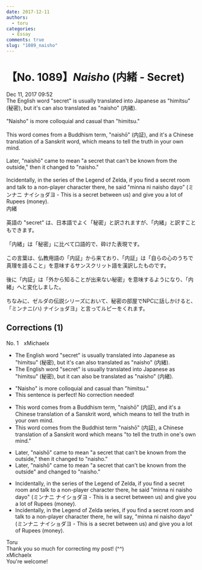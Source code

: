 ```yaml
---
date: 2017-12-11
authors:
  - toru
categories:
  - Essay
comments: true
slug: "1089_naisho"
---
```


# 【No. 1089】<strong><em>Naisho</strong></em> (内緒 - Secret)
<div class="date">Dec 11, 2017 09:52</div>
<div id="post"><div id="body_show_ori">
The English word "secret" is usually translated into Japanese as "himitsu" (秘密), but it's can also translated as "naisho" (内緒).<br/><br/>"Naisho" is more colloquial and casual than "himitsu."<br/><br/>This word comes from a Buddhism term, "naishō" (内証), and it's a Chinese translation of a Sanskrit word, which means to tell the truth in your own mind.<br/><br/>Later, "naishō" came to mean "a secret that can't be known from the outside," then it changed to "naisho."<br/><br/>Incidentally, in the series of the Legend of Zelda, if you find a secret room and talk to a non-player character there, he said "minna ni naisho dayo" (ミンナニ ナイショダヨ - This is a secret between us) and give you a lot of Rupees (money).
</div></div>

<!-- more -->

<div id="post_ja"><div id="body_show_mo">
内緒<br/><br/>英語の "secret" は、日本語でよく「秘密」と訳されますが、「内緒」と訳すこともできます。<br/><br/>「内緒」は「秘密」に比べて口語的で、砕けた表現です。<br/><br/>この言葉は、仏教用語の「内証」から来ており、「内証」は「自らの心のうちで真理を語ること」を意味するサンスクリット語を漢訳したものです。<br/><br/>後に「内証」は「外から知ることが出来ない秘密」を意味するようになり、「内緒」へと変化しました。<br/><br/>ちなみに、ゼルダの伝説シリーズにおいて、秘密の部屋でNPCに話しかけると、「ミンナニ(ハ) ナイショダヨ」と言ってルピーをくれます。
</div></div>

## Corrections (1)
<div id="block"><div class="first_name"> No. 1　<span class="just_name">xMichaelx</span></div><div id="block2">
<ul class="correction_field">
<li class="incorrect">The English word "secret" is usually translated into Japanese as "himitsu" (秘密), but it's can also translated as "naisho" (内緒).</li>
<li class="corrected correct">
The English word "secret" is usually translated into Japanese as "himitsu" (秘密), but it can also <span class="f_red">be</span> translated as "naisho" (内緒).
</li>
</ul>
<ul class="correction_field">
<li class="incorrect">"Naisho" is more colloquial and casual than "himitsu."</li>
<li class="corrected perfect">This sentence is perfect! No correction needed!</li>
</ul>
<ul class="correction_field">
<li class="incorrect">This word comes from a Buddhism term, "naishō" (内証), and it's a Chinese translation of a Sanskrit word, which means to tell the truth in your own mind.</li>
<li class="corrected correct">
This word comes from <span class="f_red">the</span> <span class="f_red">Buddhist</span> term "naishō" (内証), a Chinese translation of a Sanskrit word which means <span class="f_red">"</span>to tell the truth in <span class="f_red">one's</span> own mind.<span class="f_red">"</span>
</li>
</ul>
<ul class="correction_field">
<li class="incorrect">Later, "naishō" came to mean "a secret that can't be known from the outside," then it changed to "naisho."</li>
<li class="corrected correct">
Later, "naishō" came to mean "a secret that can't be known from the outside" <span class="f_red">and</span> changed to "naisho."
</li>
</ul>
<ul class="correction_field">
<li class="incorrect">Incidentally, in the series of the Legend of Zelda, if you find a secret room and talk to a non-player character there, he said "minna ni naisho dayo" (ミンナニ ナイショダヨ - This is a secret between us) and give you a lot of Rupees (money).</li>
<li class="corrected correct">
Incidentally, in the Legend of Zelda <span class="f_blue">series</span>, if you find a secret room and talk to a non-player character there, he <span class="f_red">will say,</span> "minna ni naisho dayo" (ミンナニ ナイショダヨ - This is a secret between us) and give you a lot of Rupees (money).
</li>
</ul>
</div><div class="name"><span class="just_name">Toru</span><br>
Thank you so much for correcting my post! (^^)
</div>
<div class="name"><span class="just_name">xMichaelx</span><br>
You're welcome!
</div>
</div>
